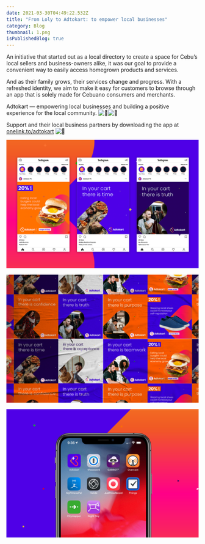 ```yaml
---
date: 2021-03-30T04:49:22.532Z
title: "From Loly to Adtokart: to empower local businesses"
category: Blog
thumbnail: 1.png
isPublishedBlog: true
---
```

<!--StartFragment-->

An initiative that started out as a local directory to create a space for Cebu’s local sellers and business-owners alike, it was our goal to provide a convenient way to easily access homegrown products and services.

And as their family grows, their services change and progress. With a refreshed identity, we aim to make it easy for customers to browse through an app that is solely made for Cebuano consumers and merchants.

Adtokart — empowering local businesses and building a positive experience for the local community. ![🛒](https://static.xx.fbcdn.net/images/emoji.php/v9/t1c/1/16/1f6d2.png)![🧡](https://static.xx.fbcdn.net/images/emoji.php/v9/tfd/1/16/1f9e1.png)

Support and their local business partners by downloading the app at [onelink.to/adtokart](https://l.facebook.com/l.php?u=http%3A%2F%2Fonelink.to%2Fadtokart%3Ffbclid%3DIwAR0WZ40F1Vg-HY_YMAeropCjUaPoVgEP4GN3ZANFc7p_qWBbsW0TU0Dmgi8&h=AT1J8ATD-gQmXbBvGGGrlnZsZhXIrPRwrgqlrgsVP5KARd9jhLm9OD8XlvoplW14GtLySJSLGMKUQKsk2ER6XQaTWoJtGqYCEsmu-CQtUWvDoNsQw1Qr9zuqKs9HvWsxnkri&__tn__=-UK-R&c[0]=AT0qALjk4lacpZm8KDS5yTaIwKS2oku--rD8QjlMrl1zv0LgbZgQ0HWUo1YFLlX_8B1Ns87G2yx-chQzuTj5T8eST8jRsninM2yj6b3dn2WE1l_gJuZDZO0wMSlxpXk42255aVA5Hz6sRG-azedvxNaDyHdXohr_kfOVFZX8lAiB2Q) ![💙](https://static.xx.fbcdn.net/images/emoji.php/v9/t6c/1/16/1f499.png)

<!--EndFragment-->

![Adtokart-Tribox Design](5.png)

![Adtokart-Tribox Design](2.png)

![Adtokart-Tribox Design](artboard-8.png)